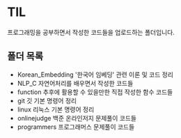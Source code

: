 # TIL
프로그래밍을 공부하면서 작성한 코드들을 업로드하는 폴더입니다.

## 폴더 목록
- Korean_Embedding
'한국어 임베딩' 관련 이론 및 코드 정리
- NLP_C
자연어처리를 배우면서 작성한 코드들
- function
추후에 활용할 수 있을만한 직접 작성한 함수 코드들
- git
깃 기본 명령어 정리
- linux
리눅스 기본 명령어 정리
- onlinejudge
백준 온라인저지 문제풀이 코드들
- programmers
프로그래머스 문제풀이 코드들
